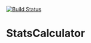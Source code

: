[![Build Status](https://www.travis-ci.com/jg-725/StatsCalculator.svg?branch=master)](https://www.travis-ci.com/jg-725/StatsCalculator)

# StatsCalculator
